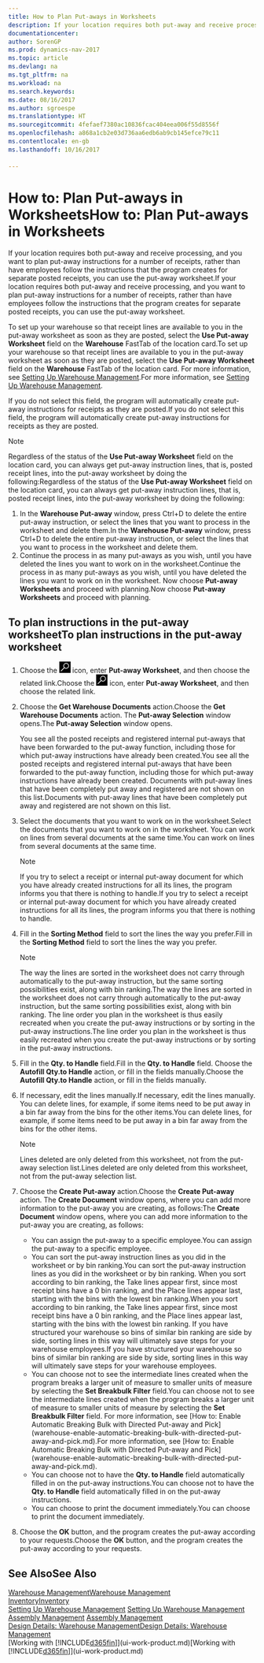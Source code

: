 ```yaml
---
title: How to Plan Put-aways in Worksheets
description: If your location requires both put-away and receive processing, and you want to plan put-away instructions for a number of receipts, rather than have employees follow the instructions that the program creates for separate posted receipts, you can use the put-away worksheet.
documentationcenter: 
author: SorenGP
ms.prod: dynamics-nav-2017
ms.topic: article
ms.devlang: na
ms.tgt_pltfrm: na
ms.workload: na
ms.search.keywords: 
ms.date: 08/16/2017
ms.author: sgroespe
ms.translationtype: HT
ms.sourcegitcommit: 4fefaef7380ac10836fcac404eea006f55d8556f
ms.openlocfilehash: a868a1cb2e03d736aa6edb6ab9cb145efce79c11
ms.contentlocale: en-gb
ms.lasthandoff: 10/16/2017

---
```

# <a name="how-to-plan-put-aways-in-worksheets"></a><span data-ttu-id="22962-103">How to: Plan Put-aways in Worksheets</span><span class="sxs-lookup"><span data-stu-id="22962-103">How to: Plan Put-aways in Worksheets</span></span>
<span data-ttu-id="22962-104">If your location requires both put-away and receive processing, and you want to plan put-away instructions for a number of receipts, rather than have employees follow the instructions that the program creates for separate posted receipts, you can use the put-away worksheet.</span><span class="sxs-lookup"><span data-stu-id="22962-104">If your location requires both put-away and receive processing, and you want to plan put-away instructions for a number of receipts, rather than have employees follow the instructions that the program creates for separate posted receipts, you can use the put-away worksheet.</span></span>  

<span data-ttu-id="22962-105">To set up your warehouse so that receipt lines are available to you in the put-away worksheet as soon as they are posted, select the **Use Put-away Worksheet** field on the **Warehouse** FastTab of the location card.</span><span class="sxs-lookup"><span data-stu-id="22962-105">To set up your warehouse so that receipt lines are available to you in the put-away worksheet as soon as they are posted, select the **Use Put-away Worksheet** field on the **Warehouse** FastTab of the location card.</span></span> <span data-ttu-id="22962-106">For more information, see [Setting Up Warehouse Management](warehouse-setup-warehouse.md).</span><span class="sxs-lookup"><span data-stu-id="22962-106">For more information, see [Setting Up Warehouse Management](warehouse-setup-warehouse.md).</span></span>  

<span data-ttu-id="22962-107">If you do not select this field, the program will automatically create put-away instructions for receipts as they are posted.</span><span class="sxs-lookup"><span data-stu-id="22962-107">If you do not select this field, the program will automatically create put-away instructions for receipts as they are posted.</span></span>  

> [!NOTE]  
>  <span data-ttu-id="22962-108">Regardless of the status of the **Use Put-away Worksheet** field on the location card, you can always get put-away instruction lines, that is, posted receipt lines, into the put-away worksheet by doing the following:</span><span class="sxs-lookup"><span data-stu-id="22962-108">Regardless of the status of the **Use Put-away Worksheet** field on the location card, you can always get put-away instruction lines, that is, posted receipt lines, into the put-away worksheet by doing the following:</span></span>  
>   
>  1.  <span data-ttu-id="22962-109">In the **Warehouse Put-away** window, press Ctrl+D to delete the entire put-away instruction, or select the lines that you want to process in the worksheet and delete them.</span><span class="sxs-lookup"><span data-stu-id="22962-109">In the **Warehouse Put-away** window, press Ctrl+D to delete the entire put-away instruction, or select the lines that you want to process in the worksheet and delete them.</span></span>  
> 2.  <span data-ttu-id="22962-110">Continue the process in as many put-aways as you wish, until you have deleted the lines you want to work on in the worksheet.</span><span class="sxs-lookup"><span data-stu-id="22962-110">Continue the process in as many put-aways as you wish, until you have deleted the lines you want to work on in the worksheet.</span></span> <span data-ttu-id="22962-111">Now choose **Put-away Worksheets** and proceed with planning.</span><span class="sxs-lookup"><span data-stu-id="22962-111">Now choose **Put-away Worksheets** and proceed with planning.</span></span>  

## <a name="to-plan-instructions-in-the-put-away-worksheet"></a><span data-ttu-id="22962-112">To plan instructions in the put-away worksheet</span><span class="sxs-lookup"><span data-stu-id="22962-112">To plan instructions in the put-away worksheet</span></span>  
1.  <span data-ttu-id="22962-113">Choose the ![Search for Page or Report](media/ui-search/search_small.png "Search for Page or Report icon") icon, enter **Put-away Worksheet**, and then choose the related link.</span><span class="sxs-lookup"><span data-stu-id="22962-113">Choose the ![Search for Page or Report](media/ui-search/search_small.png "Search for Page or Report icon") icon, enter **Put-away Worksheet**, and then choose the related link.</span></span>  
2.  <span data-ttu-id="22962-114">Choose the **Get Warehouse Documents** action.</span><span class="sxs-lookup"><span data-stu-id="22962-114">Choose the **Get Warehouse Documents** action.</span></span> <span data-ttu-id="22962-115">The **Put-away Selection** window opens.</span><span class="sxs-lookup"><span data-stu-id="22962-115">The **Put-away Selection** window opens.</span></span>  

    <span data-ttu-id="22962-116">You see all the posted receipts and registered internal put-aways that have been forwarded to the put-away function, including those for which put-away instructions have already been created.</span><span class="sxs-lookup"><span data-stu-id="22962-116">You see all the posted receipts and registered internal put-aways that have been forwarded to the put-away function, including those for which put-away instructions have already been created.</span></span> <span data-ttu-id="22962-117">Documents with put-away lines that have been completely put away and registered are not shown on this list.</span><span class="sxs-lookup"><span data-stu-id="22962-117">Documents with put-away lines that have been completely put away and registered are not shown on this list.</span></span>  

3. <span data-ttu-id="22962-118">Select the documents that you want to work on in the worksheet.</span><span class="sxs-lookup"><span data-stu-id="22962-118">Select the documents that you want to work on in the worksheet.</span></span> <span data-ttu-id="22962-119">You can work on lines from several documents at the same time.</span><span class="sxs-lookup"><span data-stu-id="22962-119">You can work on lines from several documents at the same time.</span></span>  

    > [!NOTE]  
    >  <span data-ttu-id="22962-120">If you try to select a receipt or internal put-away document for which you have already created instructions for all its lines, the program informs you that there is nothing to handle.</span><span class="sxs-lookup"><span data-stu-id="22962-120">If you try to select a receipt or internal put-away document for which you have already created instructions for all its lines, the program informs you that there is nothing to handle.</span></span>  

4. <span data-ttu-id="22962-121">Fill in the **Sorting Method** field to sort the lines the way you prefer.</span><span class="sxs-lookup"><span data-stu-id="22962-121">Fill in the **Sorting Method** field to sort the lines the way you prefer.</span></span>  

    > [!NOTE]  
    >  <span data-ttu-id="22962-122">The way the lines are sorted in the worksheet does not carry through automatically to the put-away instruction, but the same sorting possibilities exist, along with bin ranking.</span><span class="sxs-lookup"><span data-stu-id="22962-122">The way the lines are sorted in the worksheet does not carry through automatically to the put-away instruction, but the same sorting possibilities exist, along with bin ranking.</span></span> <span data-ttu-id="22962-123">The line order you plan in the worksheet is thus easily recreated when you create the put-away instructions or by sorting in the put-away instructions.</span><span class="sxs-lookup"><span data-stu-id="22962-123">The line order you plan in the worksheet is thus easily recreated when you create the put-away instructions or by sorting in the put-away instructions.</span></span>  

5.  <span data-ttu-id="22962-124">Fill in the **Qty. to Handle** field.</span><span class="sxs-lookup"><span data-stu-id="22962-124">Fill in the **Qty. to Handle** field.</span></span> <span data-ttu-id="22962-125">Choose the **Autofill Qty.to Handle** action, or fill in the fields manually.</span><span class="sxs-lookup"><span data-stu-id="22962-125">Choose the **Autofill Qty.to Handle** action, or fill in the fields manually.</span></span>  
6.  <span data-ttu-id="22962-126">If necessary, edit the lines manually.</span><span class="sxs-lookup"><span data-stu-id="22962-126">If necessary, edit the lines manually.</span></span> <span data-ttu-id="22962-127">You can delete lines, for example, if some items need to be put away in a bin far away from the bins for the other items.</span><span class="sxs-lookup"><span data-stu-id="22962-127">You can delete lines, for example, if some items need to be put away in a bin far away from the bins for the other items.</span></span>  

    > [!NOTE]  
    >  <span data-ttu-id="22962-128">Lines deleted are only deleted from this worksheet, not from the put-away selection list.</span><span class="sxs-lookup"><span data-stu-id="22962-128">Lines deleted are only deleted from this worksheet, not from the put-away selection list.</span></span>  

7.  <span data-ttu-id="22962-129">Choose the **Create Put-away** action.</span><span class="sxs-lookup"><span data-stu-id="22962-129">Choose the **Create Put-away** action.</span></span> <span data-ttu-id="22962-130">The **Create Document** window opens, where you can add more information to the put-away you are creating, as follows:</span><span class="sxs-lookup"><span data-stu-id="22962-130">The **Create Document** window opens, where you can add more information to the put-away you are creating, as follows:</span></span>  

    -   <span data-ttu-id="22962-131">You can assign the put-away to a specific employee.</span><span class="sxs-lookup"><span data-stu-id="22962-131">You can assign the put-away to a specific employee.</span></span>  
    -   <span data-ttu-id="22962-132">You can sort the put-away instruction lines as you did in the worksheet or by bin ranking.</span><span class="sxs-lookup"><span data-stu-id="22962-132">You can sort the put-away instruction lines as you did in the worksheet or by bin ranking.</span></span> <span data-ttu-id="22962-133">When you sort according to bin ranking, the Take lines appear first, since most receipt bins have a 0 bin ranking, and the Place lines appear last, starting with the bins with the lowest bin ranking.</span><span class="sxs-lookup"><span data-stu-id="22962-133">When you sort according to bin ranking, the Take lines appear first, since most receipt bins have a 0 bin ranking, and the Place lines appear last, starting with the bins with the lowest bin ranking.</span></span> <span data-ttu-id="22962-134">If you have structured your warehouse so bins of similar bin ranking are side by side, sorting lines in this way will ultimately save steps for your warehouse employees.</span><span class="sxs-lookup"><span data-stu-id="22962-134">If you have structured your warehouse so bins of similar bin ranking are side by side, sorting lines in this way will ultimately save steps for your warehouse employees.</span></span>  
    -   <span data-ttu-id="22962-135">You can choose not to see the intermediate lines created when the program breaks a larger unit of measure to smaller units of measure by selecting the **Set Breakbulk Filter** field.</span><span class="sxs-lookup"><span data-stu-id="22962-135">You can choose not to see the intermediate lines created when the program breaks a larger unit of measure to smaller units of measure by selecting the **Set Breakbulk Filter** field.</span></span> <span data-ttu-id="22962-136">For more information, see [How to: Enable Automatic Breaking Bulk with Directed Put-away and Pick] (warehouse-enable-automatic-breaking-bulk-with-directed-put-away-and-pick.md).</span><span class="sxs-lookup"><span data-stu-id="22962-136">For more information, see [How to: Enable Automatic Breaking Bulk with Directed Put-away and Pick] (warehouse-enable-automatic-breaking-bulk-with-directed-put-away-and-pick.md).</span></span>  
    -   <span data-ttu-id="22962-137">You can choose not to have the **Qty. to Handle** field automatically filled in on the put-away instructions.</span><span class="sxs-lookup"><span data-stu-id="22962-137">You can choose not to have the **Qty. to Handle** field automatically filled in on the put-away instructions.</span></span>  
    -   <span data-ttu-id="22962-138">You can choose to print the document immediately.</span><span class="sxs-lookup"><span data-stu-id="22962-138">You can choose to print the document immediately.</span></span>  

8.  <span data-ttu-id="22962-139">Choose the **OK** button, and the program creates the put-away according to your requests.</span><span class="sxs-lookup"><span data-stu-id="22962-139">Choose the **OK** button, and the program creates the put-away according to your requests.</span></span>  

## <a name="see-also"></a><span data-ttu-id="22962-140">See Also</span><span class="sxs-lookup"><span data-stu-id="22962-140">See Also</span></span>  
[<span data-ttu-id="22962-141">Warehouse Management</span><span class="sxs-lookup"><span data-stu-id="22962-141">Warehouse Management</span></span>](warehouse-manage-warehouse.md)  
[<span data-ttu-id="22962-142">Inventory</span><span class="sxs-lookup"><span data-stu-id="22962-142">Inventory</span></span>](inventory-manage-inventory.md)  
<span data-ttu-id="22962-143">[Setting Up Warehouse Management](warehouse-setup-warehouse.md)   </span><span class="sxs-lookup"><span data-stu-id="22962-143">[Setting Up Warehouse Management](warehouse-setup-warehouse.md)   </span></span>  
<span data-ttu-id="22962-144">[Assembly Management](assembly-assemble-items.md)  </span><span class="sxs-lookup"><span data-stu-id="22962-144">[Assembly Management](assembly-assemble-items.md)  </span></span>  
[<span data-ttu-id="22962-145">Design Details: Warehouse Management</span><span class="sxs-lookup"><span data-stu-id="22962-145">Design Details: Warehouse Management</span></span>](design-details-warehouse-management.md)  
<span data-ttu-id="22962-146">[Working with [!INCLUDE[d365fin](includes/d365fin_md.md)]](ui-work-product.md)</span><span class="sxs-lookup"><span data-stu-id="22962-146">[Working with [!INCLUDE[d365fin](includes/d365fin_md.md)]](ui-work-product.md)</span></span>

